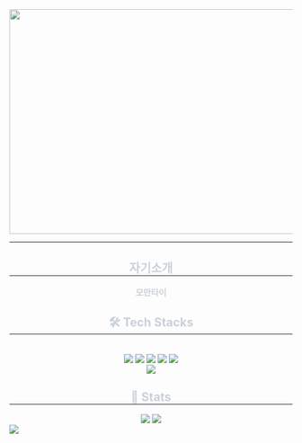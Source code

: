 <img src="https://mblogthumb-phinf.pstatic.net/MjAxODAyMDlfMzAw/MDAxNTE4MTQyNzc2NTQw._w_Hbpq9PPdjiC_kZE-RsMwNO0kJb9JxFBMwwzuabRsg.k8Ium40SAJknqKX_7tNUAC2EsbTDk4M5-SCL91y9flQg.PNG.vlzm87/%ED%8E%98%EB%A6%AC%EC%98%A8.png?type=w420" width= "2000" height="400" />

*****
<div align= "center"> 
    <h2 style="border-bottom: 1px solid #21262d; color: #c9d1d9;"> 자기소개 </h2>  
    <div style="font-weight: 700; font-size: 15px; text-align: center; color: #c9d1d9;"> 모만타이 </div> 
    </div>
    <div align= "center">
    <h2 style="border-bottom: 1px solid #21262d; color: #c9d1d9;"> 🛠️ Tech Stacks </h2> <br> 
    <div style="margin: 0 auto; text-align: center;" align= "center"> <img src="https://img.shields.io/badge/Python-3776AB?style=for-the-badge&logo=Python&logoColor=white">
          <img src="https://img.shields.io/badge/HTML5-E34F26?style=for-the-badge&logo=HTML5&logoColor=white">
          <img src="https://img.shields.io/badge/Javascript-F7DF1E?style=for-the-badge&logo=Javascript&logoColor=white">
          <img src="https://img.shields.io/badge/Django-092E20?style=for-the-badge&logo=Django&logoColor=white">
          <img src="https://img.shields.io/badge/Vue.js-4FC08D?style=for-the-badge&logo=Vue.js&logoColor=white">
          <br/><img src="https://img.shields.io/badge/MySQL-4479A1?style=for-the-badge&logo=MySQL&logoColor=white">
          </div>
    </div>
    <div align= "center"> 
    <h2 style="border-bottom: 1px solid #21262d; color: #c9d1d9;"> 🏅 Stats </h2> <div align= "center"> <img src="https://github-readme-stats.vercel.app/api?username=Qk&bg_color=180,00000000,000000&title_color=ffffff&text_color=ffffff"
         /> <img src="https://github-readme-stats.vercel.app/api/top-langs/?username=Qk&layout=compact&bg_color=180,00000000,000000&title_color=ffffff&text_color=ffffff"
           /> </div> 
    </div>

<img src="https://github.com/user-attachments/assets/12ad0b21-6f6e-4111-8598-ed02e7fb35cf"  />
    
    


